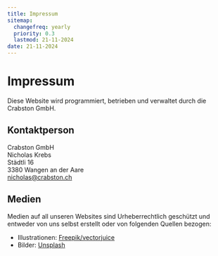 ```yaml
---
title: Impressum
sitemap:
  changefreq: yearly
  priority: 0.3
  lastmod: 21-11-2024
date: 21-11-2024
---
```


# Impressum
Diese Website wird programmiert, betrieben und verwaltet durch die Crabston GmbH.

## Kontaktperson

Crabston GmbH <br />
Nicholas Krebs <br />
Städtli 16 <br />
3380 Wangen an der Aare <br />
[nicholas@crabston.ch](mailto:nicholas@crabston.ch) <br />

## Medien

Medien auf all unseren Websites sind Urheberrechtlich geschützt und entweder von uns selbst erstellt oder von folgenden Quellen bezogen:
- Illustrationen: [Freepik/vectorjuice](https://www.freepik.com/author/vectorjuice)
- Bilder: [Unsplash](https://unsplash.com)
